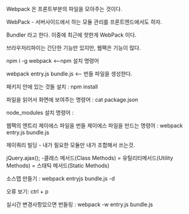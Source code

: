Webpack 은 프론트부분의 파일을 모아주는 것이다.

WebPack - 서버사이드에서 하는 모듈 관리를 프론트엔드에서도 하자.

Bundler 라고 한다. 이중에 최근에 핫한게 WebPack 이다.

브라우저리파이는 간단한 기능만 있지만,
웹팩은 기능이 많다.


npm i -g webpack <--npm 설치 명령어

webpack entry.js bundle.js <-- 번들 파일을 생성한다.

패키지 안에 있는 것들 설치 : npm install

파일을 읽어서 화면에 보여주는 명령어 : cat package.json 

node_modules 설치 명령어 :
 
웹팩의 엔트리 제이에스 파일을 번들 제이에스 파일을 만드는 명령어 : webpack entry.js bundle.js

제이쿼리 빌딩 - 내가 필요한 모듈만 내가 조합해서 쓰는것.

jQuery.ajax();
-클래스 메서드(Class Methods) = 유틸리티메서드(Utility Methods) = 스태틱 메서드(Static Methods)


소스맵 만들기 : webpack entryjs bundle.js -d 

오류 보기: ctrl + p

실시간 변경사항있으면 번들링 : webpack -w entry.js bundle.js
